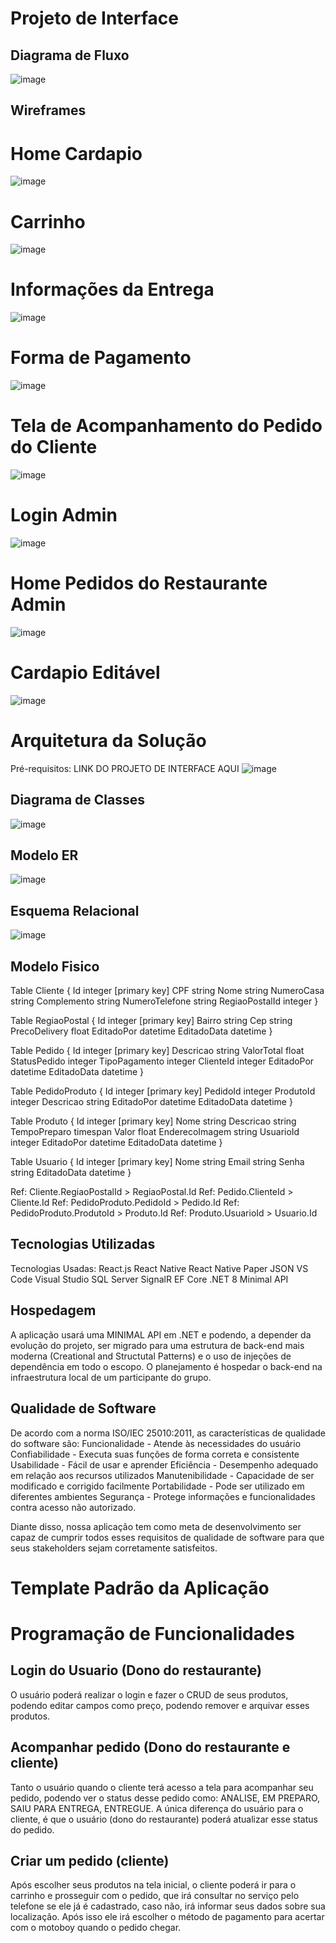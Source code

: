 # Projeto de Interface
## Diagrama de Fluxo
![image](https://github.com/ICEI-PUC-Minas-PMV-ADS/pmv-ads-2024-1-e5-proj-empext-t4-pmv-ads-2024-1-e5-projganajo/blob/main/documentos/img/Ganajo-user-flow.jpg)
## Wireframes
  # Home Cardapio
  ![image](https://github.com/ICEI-PUC-Minas-PMV-ADS/pmv-ads-2024-1-e5-proj-empext-t4-pmv-ads-2024-1-e5-projganajo/blob/main/documentos/img/home-cardapio.png)
  # Carrinho
  ![image](https://github.com/ICEI-PUC-Minas-PMV-ADS/pmv-ads-2024-1-e5-proj-empext-t4-pmv-ads-2024-1-e5-projganajo/blob/main/documentos/img/carrinho.png)
  # Informações da Entrega
  ![image](https://github.com/ICEI-PUC-Minas-PMV-ADS/pmv-ads-2024-1-e5-proj-empext-t4-pmv-ads-2024-1-e5-projganajo/blob/main/documentos/img/entrega-form-inform.png)
  # Forma de Pagamento
  ![image](https://github.com/ICEI-PUC-Minas-PMV-ADS/pmv-ads-2024-1-e5-proj-empext-t4-pmv-ads-2024-1-e5-projganajo/blob/main/documentos/img/forma-pagamento.png)
  # Tela de Acompanhamento do Pedido do Cliente
  ![image](https://github.com/ICEI-PUC-Minas-PMV-ADS/pmv-ads-2024-1-e5-proj-empext-t4-pmv-ads-2024-1-e5-projganajo/blob/main/documentos/img/pedidos.png)
  # Login Admin
  ![image](https://github.com/ICEI-PUC-Minas-PMV-ADS/pmv-ads-2024-1-e5-proj-empext-t4-pmv-ads-2024-1-e5-projganajo/blob/main/documentos/img/ganajo-login.png)
  # Home Pedidos do Restaurante Admin
  ![image](https://github.com/ICEI-PUC-Minas-PMV-ADS/pmv-ads-2024-1-e5-proj-empext-t4-pmv-ads-2024-1-e5-projganajo/blob/main/documentos/img/pedidos.png)
  # Cardapio Editável
  ![image](https://github.com/ICEI-PUC-Minas-PMV-ADS/pmv-ads-2024-1-e5-proj-empext-t4-pmv-ads-2024-1-e5-projganajo/blob/main/documentos/img/cardapio-editavel.png)


# Arquitetura da Solução
Pré-requisitos: LINK DO PROJETO DE INTERFACE AQUI
![image](https://github.com/ICEI-PUC-Minas-PMV-ADS/pmv-ads-2024-1-e5-proj-empext-t4-pmv-ads-2024-1-e5-projganajo/assets/16859514/6051fdd1-9c5a-4a64-845e-15ff9f3a47e4)


## Diagrama de Classes
![image](https://github.com/ICEI-PUC-Minas-PMV-ADS/pmv-ads-2024-1-e5-proj-empext-t4-pmv-ads-2024-1-e5-projganajo/assets/16859514/2c01d257-4fde-45a0-91cb-5ee2432040dc)


## Modelo ER

![image](https://github.com/ICEI-PUC-Minas-PMV-ADS/pmv-ads-2024-1-e5-proj-empext-t4-pmv-ads-2024-1-e5-projganajo/assets/16859514/3b7e12b4-ea25-4f54-ac82-e95145dacb1f)


## Esquema Relacional
![image](https://github.com/ICEI-PUC-Minas-PMV-ADS/pmv-ads-2024-1-e5-proj-empext-t4-pmv-ads-2024-1-e5-projganajo/assets/16859514/ca221702-707a-42b6-8b16-bcbca4902dd6)



## Modelo Fisico

Table Cliente {
  Id integer [primary key]
  CPF string
  Nome string
  NumeroCasa string
  Complemento string
  NumeroTelefone string
  RegiaoPostalId integer
}


Table RegiaoPostal {
  Id integer [primary key]
  Bairro string
  Cep string
  PrecoDelivery float
  EditadoPor datetime
  EditadoData datetime
}


Table Pedido {
  Id integer [primary key]
  Descricao string
  ValorTotal float
  StatusPedido integer
  TipoPagamento integer
  ClienteId integer
  EditadoPor datetime
  EditadoData datetime
}


Table PedidoProduto {
  Id integer [primary key]
  PedidoId integer
  ProdutoId integer
  Descricao string
  EditadoPor datetime
  EditadoData datetime
}


Table Produto {
  Id integer [primary key]
  Nome string
  Descricao string
  TempoPreparo timespan
  Valor float
  EnderecoImagem string
  UsuarioId integer
  EditadoPor datetime
  EditadoData datetime
}


Table Usuario {
  Id integer [primary key]
  Nome string
  Email string
  Senha string
  EditadoData datetime
}


Ref: Cliente.RegiaoPostalId > RegiaoPostal.Id
Ref: Pedido.ClienteId > Cliente.Id
Ref: PedidoProduto.PedidoId > Pedido.Id
Ref: PedidoProduto.ProdutoId > Produto.Id
Ref: Produto.UsuarioId > Usuario.Id

## Tecnologias Utilizadas

Tecnologias Usadas:
React.js
React Native
React Native Paper
JSON
VS Code
Visual Studio
SQL Server
SignalR
EF Core
.NET 8
Minimal API
## Hospedagem

A aplicação usará uma MINIMAL API em .NET e podendo, a depender da evolução do projeto, ser migrado para uma estrutura de back-end mais moderna (Creational and Structutal Patterns) e o uso de injeções de dependência em todo o escopo. O planejamento é hospedar o back-end na infraestrutura local de um participante do grupo.

## Qualidade de Software

De acordo com a norma ISO/IEC 25010:2011, as características de qualidade do software são:
Funcionalidade - Atende às necessidades do usuário
Confiabilidade - Executa suas funções de forma correta e consistente
Usabilidade - Fácil de usar e aprender
Eficiência - Desempenho adequado em relação aos recursos utilizados
Manutenibilidade - Capacidade de ser modificado e corrigido facilmente
Portabilidade - Pode ser utilizado em diferentes ambientes
Segurança - Protege informações e funcionalidades contra acesso não autorizado.

Diante disso, nossa aplicação tem como meta de desenvolvimento ser capaz de cumprir todos esses requisitos de qualidade de software para que seus stakeholders sejam corretamente satisfeitos.

# Template Padrão da Aplicação
# Programação de Funcionalidades
## Login do Usuario (Dono do restaurante)
O usuário poderá realizar o login e fazer o CRUD de seus produtos, podendo editar campos como preço, podendo remover e arquivar esses produtos.	
## Acompanhar pedido (Dono do restaurante e cliente)
Tanto o usuário quando o cliente terá acesso a tela para acompanhar seu pedido, podendo ver o status desse pedido como: ANALISE, EM PREPARO, SAIU PARA ENTREGA, ENTREGUE.
A única diferença do usuário para o cliente, é que o usuário (dono do restaurante) poderá atualizar esse status do pedido.
## Criar um pedido (cliente)
Após escolher seus produtos na tela inicial, o cliente poderá ir para o carrinho e prosseguir com o pedido, que irá consultar no serviço pelo telefone se ele já é cadastrado, caso não, irá informar seus dados sobre sua localização. Após isso ele irá escolher o método de pagamento para acertar com o motoboy quando o pedido chegar.


<!--
# Projeto de Interface

<span style="color:red">Pré-requisitos: <a href="2-Especificação do Projeto.md"> Documentação de Especificação</a></span>

Visão geral da interação do usuário com as funcionalidades que fazem parte do sistema sociotécnico (protótipo de telas).

-->
